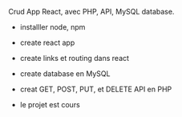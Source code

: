 Crud App React, avec PHP, API, MySQL database.
- installler node, npm
- create react app
- create links et routing dans react
- create database en MySQL
- creat GET, POST, PUT, et DELETE API en PHP

- le projet est cours
